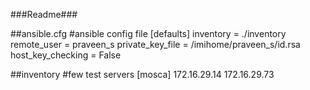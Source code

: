 ###Readme###

##ansible.cfg
#ansible config file
[defaults]
inventory = ./inventory
remote_user = praveen_s
private_key_file = /imihome/praveen_s/id.rsa
host_key_checking = False


##inventory
#few test servers
[mosca]
172.16.29.14
172.16.29.73
